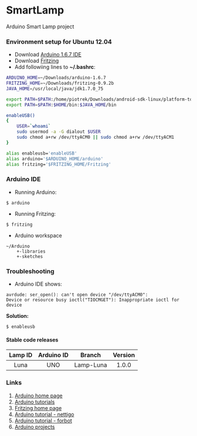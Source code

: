 # SmartLamp

Arduino Smart Lamp project

### Environment setup for Ubuntu 12.04

* Download [Arduino 1.6.7 IDE](https://www.arduino.cc/en/Main/Software)
* Download [Fritzing](http://fritzing.org/download/)
* Add followiing lines to **~/.bashrc**:

```bash
ARDUINO_HOME=~/Downloads/arduino-1.6.7
FRITZING_HOME=~/Downloads/fritzing-0.9.2b
JAVA_HOME=/usr/local/java/jdk1.7.0_75

export PATH=$PATH:/home/piotrek/Downloads/android-sdk-linux/platform-tools:$ARDUINO_HOME:$FRITZING_HOME
export PATH=$PATH:$HOME/bin:$JAVA_HOME/bin

enableUSB()
{
	USER=`whoami`
	sudo usermod -a -G dialout $USER 
	sudo chmod a+rw /dev/ttyACM0 || sudo chmod a+rw /dev/ttyACM1
}

alias enableusb='enableUSB'
alias arduino='$ARDUINO_HOME/arduino'
alias fritzing='$FRITZING_HOME/Fritzing'
```

### Arduino IDE

* Running Arduino:

`$ arduino`

* Running Fritzing:

`$ fritzing`

* Arduino workspace

```
~/Arduino
	+-libraries
	+-sketches
```

### Troubleshooting

* Arduino IDE shows:

```
avrdude: ser_open(): can't open device "/dev/ttyACM0": 
Device or resource busy ioctl("TIOCMGET"): Inappropriate ioctl for device
```

**Solution:**

`$ enableusb`

#### Stable code releases

| Lamp ID            | Arduino ID | Branch    | Version |
| :----------------: | :--------: | :-------: | :-----: |
| Luna               | UNO        | Lamp-Luna | 1.0.0   |

### Links

1. [Arduino home page](https://www.arduino.cc/en/Guide/HomePage)
2. [Arduino tutorials](https://www.arduino.cc/en/Tutorial/HomePage)
3. [Fritzing home page](http://fritzing.org/learning/)
4. [Arduino tutorial - nettigo](http://akademia.nettigo.pl/playlist/arduino_dla_poczatkujacych.html)
5. [Arduino tutorial - forbot](http://forbot.pl/blog/artykuly/programowanie/kurs-arduino-w-robotyce-1-wstep-id936)
6. [Arduino projects](http://www.instructables.com/tag/type-id/category-technology/channel-arduino/)

